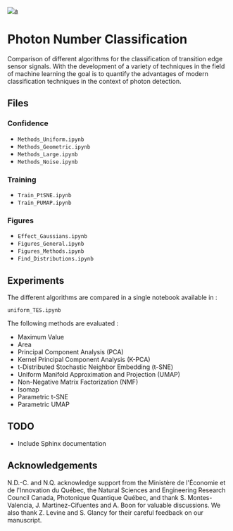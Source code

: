 [![a](https://img.shields.io/static/v1?label=arXiv&message=2411.05737&color=active&style=flat-square)](https://arxiv.org/abs/2411.05737)


# Photon Number Classification

Comparison of different algorithms for the classification of transition edge sensor signals.
With the development of a variety of techniques in the field of machine learning the goal is to quantify the advantages of modern classification techniques in the context of photon detection. 

## Files

### Confidence

- `Methods_Uniform.ipynb`
- `Methods_Geometric.ipynb`
- `Methods_Large.ipynb`
- `Methods_Noise.ipynb`

### Training

- `Train_PtSNE.ipynb`
- `Train_PUMAP.ipynb`

### Figures

- `Effect_Gaussians.ipynb`
- `Figures_General.ipynb`
- `Figures_Methods.ipynb`
- `Find_Distributions.ipynb`


## Experiments

The different algorithms are compared in a single notebook available in :

`uniform_TES.ipynb`

The following methods are evaluated :

- Maximum Value
- Area
- Principal Component Analysis (PCA)
- Kernel Principal Component Analysis (K-PCA)
- t-Distributed Stochastic Neighbor Embedding (t-SNE)
- Uniform Manifold Approximation and Projection (UMAP)
- Non-Negative Matrix Factorization (NMF)
- Isomap
- Parametric t-SNE
- Parametric UMAP


## TODO

- Include Sphinx documentation

## Acknowledgements

N.D.-C. and N.Q. acknowledge support from the Ministère de l'Économie et de l'Innovation du Québec, the Natural Sciences and Engineering Research Council Canada, Photonique Quantique Québec, and thank S. Montes-Valencia, J. Martinez-Cifuentes and A. Boon for valuable discussions. We also thank Z. Levine and S. Glancy for their careful feedback on our manuscript.






